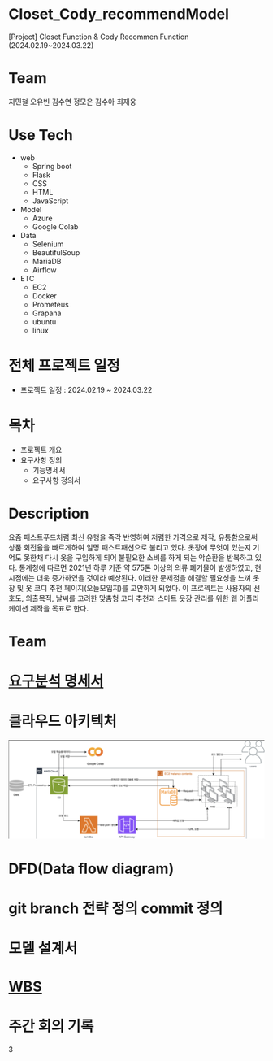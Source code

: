 # Closet_Cody_recommendModel
[Project] Closet Function &amp; Cody Recommen Function (2024.02.19~2024.03.22)

# Team
지민철 오유빈 김수연 정모은 김수아 최재웅 

# Use Tech
* web
  * Spring boot
  * Flask
  * CSS
  * HTML
  * JavaScript
* Model
  * Azure
  * Google Colab
* Data
  * Selenium
  * BeautifulSoup
  * MariaDB
  * Airflow
* ETC
  * EC2
  * Docker
  * Prometeus
  * Grapana
  * ubuntu
  * linux
# 전체 프로젝트 일정
* 프로젝트 일정 : 2024.02.19 ~ 2024.03.22

# 목차
* 프로젝트 개요
* 요구사항 정의
  * 기능명세서
  * 요구사항 정의서
 
# Description
요즘 패스트푸드처럼 최신 유행을 즉각 반영하여 저렴한 가격으로 제작, 유통함으로써 상품 회전율을 빠르게하여 일명 패스트패션으로 불리고 있다. 옷장에 무엇이 있는지 기억도 못한채 다시 옷을 구입하게 되어 불필요한 소비를 하게 되는 악순환을 반복하고 있다. 통계청에 따르면 2021년 하루 기준 약 575톤 이상의 의류 폐기물이 발생하였고, 현시점에는 더욱 증가하였을 것이라 예상된다. 이러한 문제점을 해결할 필요성을 느껴 옷장 및 옷 코디 추천 페이지(오늘모입지)를 고안하게 되었다. 이 프로젝트는 사용자의 선호도, 외출목적, 날씨를 고려한 맞춤형 코디 추천과 스마트 옷장 관리를 위한 웹 어플리케이션 제작을 목표로 한다.

# Team

# [요구분석 명세서](https://docs.google.com/document/d/1GnTlrJgWTk3o4aaLqI1ZXnLC5DrBan0ntmjrJnWubdo/edit)
# 클라우드 아키텍처
![클라우드 아키텍처](./img/cloud_%20architecture.png)
# DFD(Data flow diagram)
# git branch 전략 정의 commit 정의
# 모델 설계서
# [WBS](https://docs.google.com/spreadsheets/d/1FakvPad7NTO7V1t1Nr_8PB-BNMYLDHi1/edit#gid=1543558811)
# 주간 회의 기록

3
